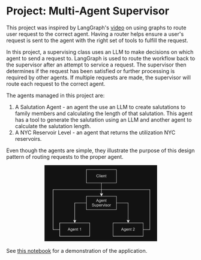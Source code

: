 # Project: Multi-Agent Supervisor

This project was inspired by LangGraph's [video](https://www.youtube.com/watch?v=hvAPnpSfSGo) on using graphs to route user request to the correct agent. Having a router helps ensure a user's request is sent to the agent with the right set of tools to fulfill the request. 

In this project, a supervising class uses an LLM to make decisions on which agent to send a request to. LangGraph is used to route the workflow back to the supervisor after an attempt to service a request. The supervisor then determines if the request has been satisfied or further processing is required by other agents. If multiple requests are made, the supervisor will route each request to the correct agent. 

The agents managed in this project are:

1. A Salutation Agent - an agent the use an LLM to create salutations to family members and calculating the length of that salutation. This agent has a tool to generate the salutation using an LLM and another agent to calculate the salutation length.
2. A NYC Reservoir Level - an agent that returns the utilization NYC reservoirs. 

Even though the agents are simple, they illustrate the purpose of this design pattern of routing requests to the proper agent.


<p align="center">
  <img src="./assets/img/flow.png" width="300" />
</p>

See [this notebook]() for a demonstration of the application.











